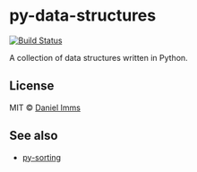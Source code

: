 # py-data-structures

[![Build Status](https://travis-ci.org/gwtw/py-data-structures.svg?branch=master)](http://travis-ci.org/gwtw/py-data-structures)

A collection of data structures written in Python.



## License

MIT © [Daniel Imms](http://www.growingwiththeweb.com)



## See also

* [py-sorting](https://github.com/gwtw/py-sorting)
